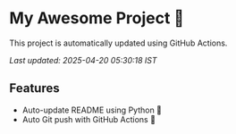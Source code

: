 # My Awesome Project 🚀

This project is automatically updated using GitHub Actions.

_Last updated: 2025-04-20 05:30:18 IST_

## Features
- Auto-update README using Python 🐍
- Auto Git push with GitHub Actions 🤖
